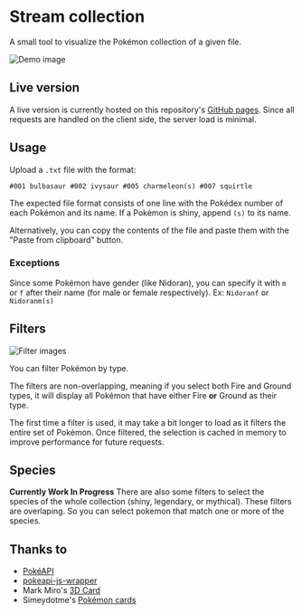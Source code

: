 # Stream collection

A small tool to visualize the Pokémon collection of a given file.

![Demo image](https://i.imgur.com/YaIwXJM.png)

## Live version

A live version is currently hosted on this repository's <a href="https://isackender.github.io/poke-collection/" target="_blank">GitHub pages</a>. Since all requests are handled on the client side, the server load is minimal.

## Usage

Upload a `.txt` file with the format:
```
#001 bulbasaur #002 ivysaur #005 charmeleon(s) #007 squirtle
```

The expected file format consists of one line with the Pokédex number of each Pokémon and its name. If a Pokémon is shiny, append `(s)` to its name.

Alternatively, you can copy the contents of the file and paste them with the "Paste from clipboard" button.

### Exceptions

Since some Pokémon have gender (like Nidoran), you can specify it with `m` or `f` after their name (for male or female respectively). Ex: `Nidoranf` or `Nidoranm(s)`

## Filters 

![Filter images](https://i.imgur.com/1RGym3n.png)

You can filter Pokémon by type.

The filters are non-overlapping, meaning if you select both Fire and Ground types, it will display all Pokémon that have either Fire **or** Ground as their type.

The first time a filter is used, it may take a bit longer to load as it filters the entire set of Pokémon. Once filtered, the selection is cached in memory to improve performance for future requests.

## Species

**Currently Work In Progress**
There are also some filters to select the species of the whole collection (shiny, legendary, or mythical). These filters are overlaping. So you can select pokemon that match one or more of the species.

## Thanks to

- [PokéAPI](https://pokeapi.co/)
- [pokeapi-js-wrapper](https://github.com/PokeAPI/pokeapi-js-wrapper)
- Mark Miro's [3D Card](https://codepen.io/markmiro/pen/wbqMPa)
- Simeydotme's [Pokémon cards](https://poke-holo.simey.me/)
